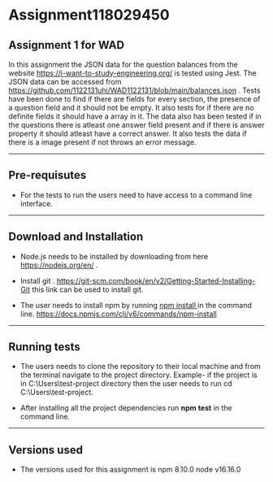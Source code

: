 # Assignment118029450
## Assignment 1 for WAD  
In this assignment the JSON data for the question balances from the website https://i-want-to-study-engineering.org/ is tested using Jest. The JSON data can be accessed from https://github.com/1122131uhi/WAD1122131/blob/main/balances.json . Tests have been done to find if there are fields for every section, the presence of a question field and it should not be empty. It also tests for if there are no definite fields it should have a array in it. The data also has been tested if in the questions there is atleast one answer field present and if there is answer property it should atleast have a correct answer. It also tests the data if there is a image present if not throws an error message.
___________________________________________________________________________________________________________________________________________________



## Pre-requisutes
* For the tests to run the users need to have access to a command line interface.
___________________________________________________________________________________________________________________________________________________
## Download and Installation
 
* Node.js needs to be installed by downloading from here https://nodejs.org/en/ .

* Install git . https://git-scm.com/book/en/v2/Getting-Started-Installing-Git this link can be used to install git.

* The user needs to install npm by running <u> npm install </u> in the command line.
https://docs.npmjs.com/cli/v6/commands/npm-install

___________________________________________________________________________________________________________________________________________________

## Running tests

* The users needs to clone the repository to their local machine and from the terminal navigate to the project directory.
Example- if the project is in 
 C:\Users\test-project directory then the user needs to run cd  C:\Users\test-project.

 * After installing all the project dependencies run 
 **npm test** in the command line.

 __________________________________________________________________________________________________________________________________________________

 ## Versions used
 * The versions used for this assignment is
 npm 8.10.0
 node v16.16.0



